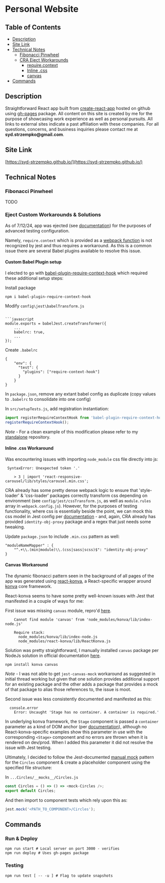 # Personal Website

## Table of Contents

- [Description](#description)
- [Site Link](#site-link)
- [Technical Notes](#technical-notes)
  - [Fibonacci Pinwheel](#fibonacci-pinwheel)
  - [CRA Eject Workarounds](#eject-custom-workarounds--solutions)
      - [require.context](#custom-babel-plugin-setup)
      - [Inline .css](#inline-css-workaround)
      - [canvas](#canvas-workaround)
- [Commands](#commands)

## Description

Straightforward React app built from [create-react-app](https://create-react-app.dev/) hosted on github using [gh-pages](https://www.npmjs.com/package/gh-pages) package. All content on this site is created by me for the purpose of showcasing work experience as well as personal pursuits. All links to external sites indicate a past affiliation with these companies. For all questions, concerns, and business inquiries please contact me at __syd.strzempko@gmail.com__.

## Site Link

[https://syd-strzempko.github.io/](https://syd-strzempko.github.io/)

## Technical Notes 

### Fibonacci Pinwheel

TODO

### Eject Custom Workarounds & Solutions

As of 7/12/24, app was ejected (see [documentation](https://create-react-app.dev/docs/available-scripts/#npm-run-eject)) for the purposes of advanced testing configuration.

Namely, `require.context` which is provided as a [webpack function](https://webpack.js.org/guides/dependency-management/#requirecontext) is not recognized by jest and thus requires a workaround. As this is a common issue there are several Babel plugins available to resolve this issue.

#### Custom Babel Plugin setup

I elected to go with [babel-plugin-require-context-hook](https://www.npmjs.com/package/babel-plugin-require-context-hook) which required these additional setup steps:

Install package
```
npm i babel-plugin-require-context-hook
```

Modify `config\jest\babelTransform.js`
```

```javascript
module.exports = babelJest.createTransformer({
    ...
    babelrc: true,
    ...
});
```

Create `.babelrc`
```
{
    "env": {
      "test": {
        "plugins": ["require-context-hook"]
      }
    }
}
```

In `package.json`, remove any extant babel config as duplicate (copy values to `.babelrc` to consolidate into one config)

In `src/setupTests.js`, add registration instantiation:

```javascript
import registerRequireContextHook from 'babel-plugin-require-context-hook/register';
registerRequireContextHook();
```

*Note* - For a clean example of this modification please refer to my [standalone](https://github.com/syd-strzempko/CRA_test-eject_require-context-workaround) repository.

#### Inline .css Workaround

Was encountering issues with importing `node_module` css file directly into js:
```
 SyntaxError: Unexpected token '.'

    > 3 | import 'react-responsive-carousel/lib/styles/carousel.min.css';
```

CRA already has some pretty dense webpack logic to ensure that 'style-loader' & 'css-loader' packages correctly transform css depending on environment (see `config/jest/cssTransform.js`, as well as `module.rules` array in `webpack.config.js`). However, for the purposes of testing functionality, where css is essentially beside the point, we can mock this css model in Jest config per [documentation](https://jestjs.io/docs/webpack#mocking-css-modules) - and, again, CRA already has provided `identity-obj-proxy` package and a regex that just needs some tweaking.

Update `package.json` to include `.min.css` pattern as well:
```
"moduleNameMapper" : {
    "^.+\\.(min|module)\\.(css|sass|scss)$": "identity-obj-proxy"
}
```

#### Canvas Workaround

The dynamic fibonacci pattern seen in the background of all pages of the app was generated using [react-konva](https://www.npmjs.com/package/react-konva), a React-specific wrapper around [konva](https://konvajs.org/) core framework.

React-konva seems to have some pretty well-known issues with Jest that manifested in a couple of ways for me:

First issue was missing `canvas` module, repro'd [here](https://github.com/konvajs/konva/issues/1175). 

```
    Cannot find module 'canvas' from 'node_modules/konva/lib/index-node.js'

    Require stack:
      node_modules/konva/lib/index-node.js
      node_modules/react-konva/lib/ReactKonva.js
```

Solution was pretty straightforward, I manually installed `canvas` package per NodeJs solution in official documentation [here](https://github.com/konvajs/konva?tab=readme-ov-file#4-nodejs-env).

```
npm install konva canvas
```

*Note* - I was not able to get `jest-canvas-mock` workaround as suggested in initial thread working but given that one solution provides additional support for an existing package and the other adds a package that provides a mock of that package to alias those references to, the issue is moot.

Second issue was less consistently documented and manifested as this:
```
  console.error
    Error: Uncaught 'Stage has no container. A container is required.'
```

In underlying konva framework, the `Stage` component is passed a `container` parameter as a kind of DOM anchor (per [documentation](https://konvajs.org/api/Konva.Stage.html)), although no React-konva-specific examples show this parameter in use with the corresponding `<Stage>` component and no errors are thrown when it is rendered on dev/prod. When I added this parameter it did not resolve the issue with Jest testing.

Ultimately, I decided to follow the Jest-documented [manual mock](https://jestjs.io/docs/manual-mocks) pattern for the `Circles` component & create a placeholder component using the specified file structure:

In `...Circles/__mocks__/Circles.js` 
```javascript
const Circles = () => () => <mock-Circles />;
export default Circles;
```

And then import to component tests which rely upon this as:
```javascript
jest.mock('<PATH_TO_COMPONENT>/Circles');
```

## Commands

### Run & Deploy

```
npm run start # Local server on port 3000 - verifies
npm run deploy # Uses gh-pages package
```

### Testing

```
npm run test [ -- -u ] # Flag to update snapshots
```

